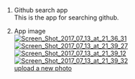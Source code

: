 1. Github search app  
   This is the app for searching github.  
  
2. App image  
<a href="https://ibb.co/nO6gSv"><img src="https://preview.ibb.co/minALF/Screen_Shot_2017_07_13_at_21_36_31.png" alt="Screen_Shot_2017_07_13_at_21_36_31" border="0"></a>  
<a href="https://ibb.co/jNrgSv"><img src="https://preview.ibb.co/muRFnv/Screen_Shot_2017_07_13_at_21_39_27.png" alt="Screen_Shot_2017_07_13_at_21_39_27" border="0"></a>  
<a href="https://ibb.co/j9e1Sv"><img src="https://preview.ibb.co/ekaanv/Screen_Shot_2017_07_13_at_21_39_12.png" alt="Screen_Shot_2017_07_13_at_21_39_12" border="0"></a>  
<a href="https://ibb.co/gxbsZa"><img src="https://preview.ibb.co/kfNo7v/Screen_Shot_2017_07_13_at_21_39_32.png" alt="Screen_Shot_2017_07_13_at_21_39_32" border="0"></a><br /><a target='_blank' href='https://imgbb.com/'>upload a new photo</a><br />  
